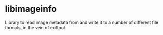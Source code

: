 # libimageinfo
Library to read image metadata from and write it to a number of different file formats, in the vein of exiftool
